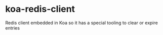 # koa-redis-client
Redis client embedded in Koa so it has a special tooling to clear or expire entries
